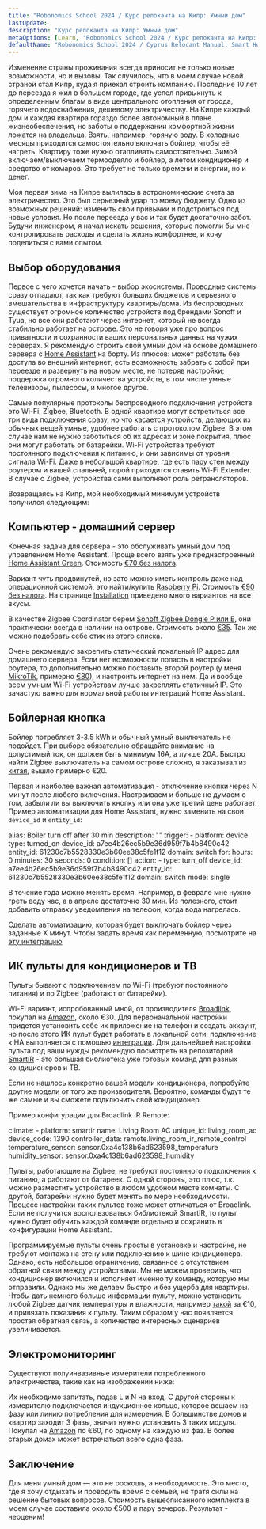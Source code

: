 ```yaml
---
title: "Robonomics School 2024 / Курс релоканта на Кипр: Умный дом"
lastUpdate: 
description: "Курс релоканта на Кипр: Умный дом"
metaOptions: [Learn, "Robonomics School 2024 / Курс релоканта на Кипр: Умный дом"]
defaultName: "Robonomics School 2024 / Cyprus Relocant Manual: Smart Home"
---
```


<LessonImages imageClasses="mb"  src='school-2024-cyprus-relocant-manual/Setup_SmartHome-Academy.jpg' alt="Cyprus Relocant Manual Cover" />

Изменение страны проживания всегда приносит не только новые возможности, но и вызовы. Так случилось, что в моем случае новой страной стал Кипр, куда я приехал строить компанию. Последние 10 лет до переезда я жил в большом городе, где успел привыкнуть к определенным благам в виде центрального отопления от города, горячего водоснабжения, дешевому электричеству. На Кипре каждый дом и каждая квартира гораздо более автономный в плане жизнеобеспечения, но заботы о поддержании комфортной жизни ложатся на владельца. Взять, например, горячую воду. В холодные месяцы приходится самостоятельно включать бойлер, чтобы её нагреть. Квартиру тоже нужно отапливать самостоятельно. Зимой включаем/выключаем термоодеяло и бойлер, а летом кондиционер и средство от комаров. Это требует не только времени и энергии, но и денег.

Моя первая зима на Кипре вылилась в астрономические счета за электричество. Это был серьезный удар по моему бюджету. Одно из возможных решений: изменить свои привычки и подстроиться под новые условия. Но после переезда у вас и так будет достаточно забот. Будучи инженером, я начал искать решения, которые помогли бы мне контролировать расходы и сделать жизнь комфортнее, и хочу поделиться с вами опытом.

## Выбор оборудования

Первое с чего хочется начать - выбор экосистемы. Проводные системы сразу отпадают, так как требуют больших бюджетов и серьезного вмешательства в инфраструктуру квартиры/дома. Из беспроводных существует огромное количество устройств под брендами Sonoff и Tyua, но все они работают через интернет, который не всегда стабильно работает на острове. Это не говоря уже про вопрос приватности и сохранности ваших персональных данных на чужих серверах. Я рекомендую строить свой умный дом на основе домашнего сервера с [Home Assistant](https://www.home-assistant.io) на борту. Из плюсов: может работать без доступа во внешний интернет; есть возможность забрать с собой при переезде и развернуть на новом месте, не потеряв настройки; поддержка огромного количества устройств, в том числе умные телевизоры, пылесосы, и многое другое.

Самые популярные протоколы беспроводного подключения устройств это Wi-Fi, Zigbee, Bluetooth. В одной квартире могут встретиться все три вида подключения сразу, но что касается устройств, делающих из обычных вещей умные, удобнее работать с протоколом Zigbee. В этом случае нам не нужно заботиться об их адресах и зоне покрытия, плюс они могут работать от батарейки. Wi-Fi устройства требуют постоянного подключения к питанию, и они зависимы от уровня сигнала Wi-Fi. Даже в небольшой квартире, где есть пару стен между роутером и вашей спальней, порой приходится ставить Wi-Fi Extender. В случае с Zigbee, устройства сами выполняют роль ретрансляторов.

Возвращаясь на Кипр, мой необходимый минимум устройств получился следующим:

## Компьютер - домашний сервер

Конечная задача для сервера - это обслуживать умный дом под управлением Home Assistant. Проще всего взять уже преднастроенный [Home Assistant Green](https://www.home-assistant.io/green/). Стоимость [€70 без налога](https://thepihut.com/products/home-assistant-green).

<LessonImages src="school-2024-cyprus-relocant-manual/home-assistant-green.png" alt="Home Assistant green"/>

Вариант чуть продвинутей, но зато можно иметь контроль даже над операционной системой, это найти/купить [Raspberry Pi](https://www.raspberrypi.com). Стоимость [€90 без налога](https://https://thepihut.com/products/raspberry-pi-5-starter-kit). На странице [Installation](https://www.home-assistant.io/installation/) приведено много вариантов на все вкусы.

<LessonImages src="school-2024-cyprus-relocant-manual/raspberry-pi.png" alt="Raspberry Pi"/>

В качестве Zigbee Coordinator берем [Sonoff Zigbee Dongle P или E](https://sonoff.tech/product/gateway-and-sensors/sonoff-zigbee-3-0-usb-dongle-plus-p/), они практически всегда в наличии на острове. Стоимость около [€35](https://www.amazon.de/-/en/dp/B09KXTCMSC/). Так же можно подобрать себе стик из [этого списка](https://www.zigbee2mqtt.io/guide/adapters/).

<LessonImages src="school-2024-cyprus-relocant-manual/sonoff-zigbee-stick.png" alt="Sonoff Zigbee USB Stick"/>

Очень рекомендую закрепить статический локальный IP адрес для домашнего сервера. Если нет возможности попасть в настройки роутера, то дополнительно можно поставить второй роутер (у меня [MikroTik](https://mikrotik.com/product/hap_ax2), примерно [€80](https://www.mstronics.com/c/337_1345_485/networking-devices-routers.html?filter_id=154)), и настроить интернет на нем. Да и вообще всем умным Wi-Fi устройствам лучше закреплять статичный IP. Это зачастую важно для нормальной работы интеграций Home Assistant.

## Бойлерная кнопка

Бойлер потребляет 3-3.5 kWh и обычный умный выключатель не подойдет. При выборе обязательно обращайте внимание на допустимый ток, он должен быть минимум 16А, а лучше 20А. Быстро найти Zigbee выключатель на самом острове сложно, я заказывал из [китая](https://vi.aliexpress.com/item/1005006833309900.html), вышло примерно €20.

<robo-academy-grid :columns="2" textAlign="center">
    <robo-academy-grid-element>
        <LessonImages src="school-2024-cyprus-relocant-manual/boiler-switch-dimension.png" alt="Boiler Switch"/>
    </robo-academy-grid-element>
    <robo-academy-grid-element>
        <LessonImages src="school-2024-cyprus-relocant-manual/boiler-switch-wiring.png" alt="Boiler Switch Wiring"/>
    </robo-academy-grid-element/>
</robo-academy-grid>

Первая и наиболее важная автоматизация - отключение кнопки через N минут после любого включения. Настраиваем и больше не думаем о том, забыли ли вы выключить кнопку или она уже третий день работает. Пример автоматизации для Home Assistant, нужно заменить на свои `device_id` и `entity_id`:

<LessonCodeWrapper language="yaml" noCopyIcon>
    alias: Boiler turn off after 30 min
    description: ""
    trigger:
    - platform: device
        type: turned_on
        device_id: a7ee4b26ec5b9e36d959f7b4b8490c42
        entity_id: 61230c7b5528330e3b60ee38c5fe1f12
        domain: switch
        for:
        hours: 0
        minutes: 30
        seconds: 0
    condition: []
    action:
    - type: turn_off
        device_id: a7ee4b26ec5b9e36d959f7b4b8490c42
        entity_id: 61230c7b5528330e3b60ee38c5fe1f12
        domain: switch
    mode: single
</LessonCodeWrapper>

В течение года можно менять время. Например, в феврале мне нужно греть воду час, а в апреле достаточно 30 мин. Из полезного, стоит добавить отправку уведомления на телефон, когда вода нагрелась.


<robo-academy-note type="note" title="Домашнее задание">
  Сделать автоматизацию, которая будет выключать бойлер через заданные Х минут. Чтобы задать время как переменную, посмотрите на <a href="https://www.home-assistant.io/integrations/input_number/">эту интеграцию</a>
</robo-academy-note>

## ИК пульты для кондиционеров и ТВ

Пульты бывают с подключением по Wi-Fi (требуют постоянного питания) и по Zigbee (работают от батарейки).

Wi-Fi вариант, испробованный мной, от производителя [Broadlink](https://www.ibroadlink.com/productinfo/762674.html), покупал на [Amazon](https://www.amazon.de/-/en/dp/B07ZSG9Y67/), около €30. Для первоначальной настройки придется установить себе их приложение на телефон и создать аккаунт, но после этого ИК пульт будет работать в локальной сети, подключение к HA выполняется с помощью [интеграции](https://www.home-assistant.io/integrations/broadlink/). Для дальнейшей настройки пульта под ваши нужды рекомендую посмотреть на репозиторий [SmartIR](https://github.com/smartHomeHub/SmartIR) - это большая библиотека уже готовых команд для разных кондиционеров и ТВ.

<robo-academy-note type="note" title="Совет">
  Если не нашлось конкретно вашей модели кондиционера, попробуйте другие модели от того же производителя. Вероятно, команды будут те же самые и вы сможете подключить свой кондиционер.
</robo-academy-note>

<LessonImages src="school-2024-cyprus-relocant-manual/broadlink-ir.png" alt="Broadlink IR Remote Control"/>

Пример конфигурации для Broadlink IR Remote:

<LessonCodeWrapper language="yaml" noCopyIcon>
    climate:
    - platform: smartir
        name: Living Room AC
        unique_id: living_room_ac
        device_code: 1390
        controller_data: remote.living_room_ir_remote_control
        temperature_sensor: sensor.0xa4c138b6ad623598_temperature
        humidity_sensor: sensor.0xa4c138b6ad623598_humidity 
</LessonCodeWrapper>

Пульты, работающие на Zigbee, не требуют постоянного подключения к питанию, а работают от батареек. С одной стороны, это плюс, т.к. можно разместить устройство в любом удобном месте комнаты. С другой, батарейки нужно будет менять по мере необходимости. Процесс настройки таких пультов тоже может отличаться от Broadlink. Если не получится воспользоваться библиотекой SmartIR, то пульт нужно будет обучить каждой команде отдельно и сохранить в конфигурации Home Assistant.

Программируемые пульты очень просты в установке и настройке, не требуют монтажа на стену или подключению к шине кондиционера. Однако, есть небольшое ограничение, связанное с отсутствием обратной связи между устройствами. Мы не можем проверить, что кондиционер включился и исполняет именно ту команду, которую мы отправили. Однако мы же делаем быстро и без ущерба для квартиры. Чтобы дать немного больше информации пульту, можно установить любой Zigbee датчик температуры и влажности, например [такой](https://vi.aliexpress.com/item/1005005595631552.html) за €10, и привязать показания к пульту. Таким образом у нас появляется простая обратная связь, а количество интересных сценариев увеличивается.

## Электромониторинг

Существуют полуинвазивные измерители потребленного электричества, такие как на изображении ниже:

<LessonImages src="school-2024-cyprus-relocant-manual/energy-meter.png" alt="Energy Meter"/>

Их необходимо запитать, подав L и N на вход. С другой стороны к измерителю подключается индукционное кольцо, которое вешаем на фазу или линию потребления для измерения. В большинстве домов и квартир заходит 3 фазы, значит нужно установить 3 таких модуля. Покупал на [Amazon](https://www.amazon.de/gp/product/B0C37DJXVD/) по €60, по одному на каждую из фаз. В более старых домах может встречаться всего одна фаза.

## Заключение

Для меня умный дом — это не роскошь, а необходимость. Это место, где я хочу отдыхать и проводить время с семьей, не тратя силы на решение бытовых вопросов. Стоимость вышеописанного комплекта в моем случае составила около €500 и пару вечеров. Результат - неоценим!
